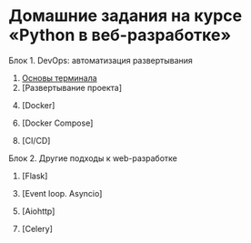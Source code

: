 # Домашние задания на курсе «Python в веб-разработке»

Блок 1. DevOps: автоматизация развертывания

1. [Основы терминала](./1.1-console)
2. [Развертывание проекта]
<!-- (./1.2-deploy) -->
4. [Docker]
<!-- (./1.3-docker) -->
6. [Docker Compose]
<!-- (./1.4-docker-compose) -->
8. [CI/CD]
<!-- (./1.5-ci-cd) -->

Блок 2. Другие подходы к web-разработке

1. [Flask]
<!-- (./2.1-flask) -->
3. [Event loop. Asyncio]
<!-- (./2.2-asyncio) -->
5. [Aiohttp]
<!-- (./2.3-aiohttp) -->
7. [Celery]
<!-- (./2.4-celery) -->
